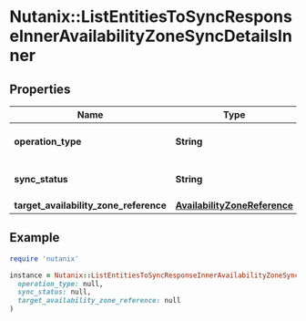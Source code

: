 # Nutanix::ListEntitiesToSyncResponseInnerAvailabilityZoneSyncDetailsInner

## Properties

| Name | Type | Description | Notes |
| ---- | ---- | ----------- | ----- |
| **operation_type** | **String** | Type of the sync operation | [optional] |
| **sync_status** | **String** | Sync state of the entity. | [optional] |
| **target_availability_zone_reference** | [**AvailabilityZoneReference**](AvailabilityZoneReference.md) |  | [optional] |

## Example

```ruby
require 'nutanix'

instance = Nutanix::ListEntitiesToSyncResponseInnerAvailabilityZoneSyncDetailsInner.new(
  operation_type: null,
  sync_status: null,
  target_availability_zone_reference: null
)
```

